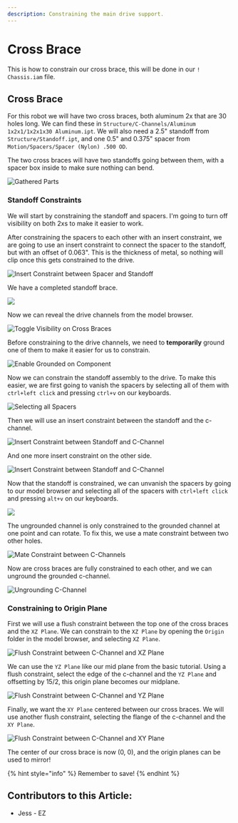 ```yaml
---
description: Constraining the main drive support.
---
```


# Cross Brace

This is how to constrain our cross brace, this will be done in our `! Chassis.iam` file. 

## Cross Brace

For this robot we will have two cross braces, both aluminum 2x that are 30 holes long.  We can find these in `Structure/C-Channels/Aluminum 1x2x1/1x2x1x30 Aluminum.ipt`.  We will also need a 2.5" standoff from `Structure/Standoff.ipt`, and one 0.5" and 0.375" spacer from `Motion/Spacers/Spacer (Nylon) .500 OD`.

The two cross braces will have two standoffs going between them, with a spacer box inside to make sure nothing can bend. 

![Gathered Parts](<../../../.gitbook/assets/image (75).png>)

### Standoff Constraints

We will start by constraining the standoff and spacers.  I'm going to turn off visibility on both 2xs to make it easier to work.

After constraining the spacers to each other with an insert constraint, we are going to use an insert constraint to connect the spacer to the standoff, but with an offset of 0.063".  This is the thickness of metal, so nothing will clip once this gets constrained to the drive. 

![Insert Constraint between Spacer and Standoff](<../../../.gitbook/assets/image (166).png>)

We have a completed standoff brace.

![](<../../../.gitbook/assets/image (181).png>)

Now we can reveal the drive channels from the model browser.

 

![Toggle Visibility on Cross Braces](<../../../.gitbook/assets/image (214).png>)

Before constraining to the drive channels, we need to **temporarily** ground one of them to make it easier for us to constrain. 

![Enable Grounded on Component](<../../../.gitbook/assets/image (177).png>)

Now we can constrain the standoff assembly to the drive.  To make this easier, we are first going to vanish the spacers by selecting all of them with `ctrl+left click` and pressing `ctrl+v` on our keyboards. 

![Selecting all Spacers](<../../../.gitbook/assets/image (133).png>)

Then we will use an insert constraint between the standoff and the c-channel. 

![Insert Constraint between Standoff and C-Channel](<../../../.gitbook/assets/image (192).png>)

And one more insert constraint on the other side. 

![Insert Constraint between Standoff and C-Channel](<../../../.gitbook/assets/image (129).png>)

Now that the standoff is constrained, we can unvanish the spacers by going to our model browser and selecting all of the spacers with `ctrl+left click` and pressing `alt+v` on our keyboards. 

![](<../../../.gitbook/assets/image (101).png>)

The ungrounded channel is only constrained to the grounded channel at one point and can rotate.  To fix this, we use a mate constraint between two other holes. 

![Mate Constraint between C-Channels](<../../../.gitbook/assets/image (170).png>)

Now are cross braces are fully constrained to each other, and we can unground the grounded c-channel.

![Ungrounding C-Channel](<../../../.gitbook/assets/image (62).png>)

### Constraining to Origin Plane

First we will use a flush constraint between the top one of the cross braces and the `XZ Plane`.  We can constrain to the `XZ Plane` by opening the `Origin` folder in the model browser, and selecting `XZ Plane`. 

![Flush Constraint between C-Channel and XZ Plane](<../../../.gitbook/assets/image (205).png>)

We can use the `YZ Plane` like our mid plane from the basic tutorial.  Using a flush constraint, select the edge of the c-channel and the `YZ Plane` and offsetting by 15/2, this origin plane becomes our midplane. 

![Flush Constraint between C-Channel and YZ Plane](<../../../.gitbook/assets/image (149).png>)

Finally, we want the `XY Plane` centered between our cross braces.  We will use another flush constraint, selecting the flange of the c-channel and the `XY Plane`. 

![Flush Constraint between C-Channel and XY Plane](<../../../.gitbook/assets/image (103).png>)

The center of our cross brace is now (0, 0), and the origin planes can be used to mirror!

{% hint style="info" %}
Remember to save!
{% endhint %}



## Contributors to this Article:

* Jess - EZ
